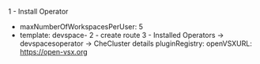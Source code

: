 1 - Install Operator
  - maxNumberOfWorkspacesPerUser: 5
  - template: devspace-<username>
2 - create route
3 - Installed Operators -> devspacesoperator -> CheCluster details
pluginRegistry:
      openVSXURL: https://open-vsx.org


